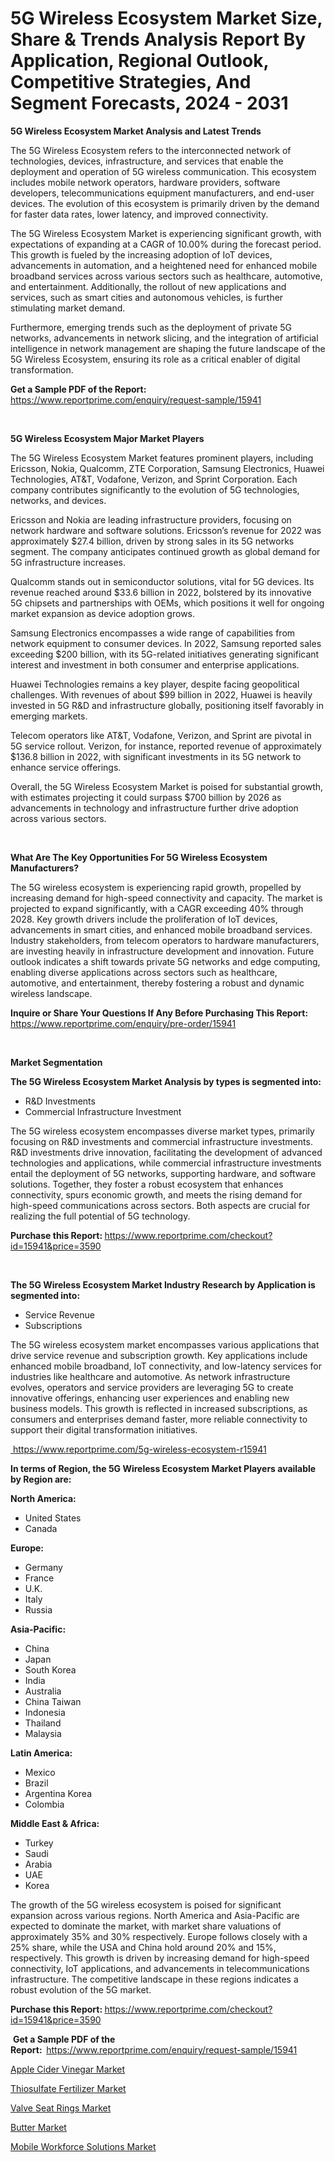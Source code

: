 <p><h1>5G Wireless Ecosystem Market Size, Share & Trends Analysis Report By Application, Regional Outlook, Competitive Strategies, And Segment Forecasts, 2024 - 2031</h1></p><p><strong>5G Wireless Ecosystem Market Analysis and Latest Trends</strong></p>
<p><p>The 5G Wireless Ecosystem refers to the interconnected network of technologies, devices, infrastructure, and services that enable the deployment and operation of 5G wireless communication. This ecosystem includes mobile network operators, hardware providers, software developers, telecommunications equipment manufacturers, and end-user devices. The evolution of this ecosystem is primarily driven by the demand for faster data rates, lower latency, and improved connectivity.</p><p>The 5G Wireless Ecosystem Market is experiencing significant growth, with expectations of expanding at a CAGR of 10.00% during the forecast period. This growth is fueled by the increasing adoption of IoT devices, advancements in automation, and a heightened need for enhanced mobile broadband services across various sectors such as healthcare, automotive, and entertainment. Additionally, the rollout of new applications and services, such as smart cities and autonomous vehicles, is further stimulating market demand. </p><p>Furthermore, emerging trends such as the deployment of private 5G networks, advancements in network slicing, and the integration of artificial intelligence in network management are shaping the future landscape of the 5G Wireless Ecosystem, ensuring its role as a critical enabler of digital transformation.</p></p>
<p><strong>Get a Sample PDF of the Report:&nbsp;</strong> <a href="https://www.reportprime.com/enquiry/request-sample/15941">https://www.reportprime.com/enquiry/request-sample/15941</a></p>
<p>&nbsp;</p>
<p><strong>5G Wireless Ecosystem Major Market Players</strong></p>
<p><p>The 5G Wireless Ecosystem Market features prominent players, including Ericsson, Nokia, Qualcomm, ZTE Corporation, Samsung Electronics, Huawei Technologies, AT&T, Vodafone, Verizon, and Sprint Corporation. Each company contributes significantly to the evolution of 5G technologies, networks, and devices.</p><p>Ericsson and Nokia are leading infrastructure providers, focusing on network hardware and software solutions. Ericsson’s revenue for 2022 was approximately $27.4 billion, driven by strong sales in its 5G networks segment. The company anticipates continued growth as global demand for 5G infrastructure increases.</p><p>Qualcomm stands out in semiconductor solutions, vital for 5G devices. Its revenue reached around $33.6 billion in 2022, bolstered by its innovative 5G chipsets and partnerships with OEMs, which positions it well for ongoing market expansion as device adoption grows.</p><p>Samsung Electronics encompasses a wide range of capabilities from network equipment to consumer devices. In 2022, Samsung reported sales exceeding $200 billion, with its 5G-related initiatives generating significant interest and investment in both consumer and enterprise applications.</p><p>Huawei Technologies remains a key player, despite facing geopolitical challenges. With revenues of about $99 billion in 2022, Huawei is heavily invested in 5G R&D and infrastructure globally, positioning itself favorably in emerging markets.</p><p>Telecom operators like AT&T, Vodafone, Verizon, and Sprint are pivotal in 5G service rollout. Verizon, for instance, reported revenue of approximately $136.8 billion in 2022, with significant investments in its 5G network to enhance service offerings.</p><p>Overall, the 5G Wireless Ecosystem Market is poised for substantial growth, with estimates projecting it could surpass $700 billion by 2026 as advancements in technology and infrastructure further drive adoption across various sectors.</p></p>
<p>&nbsp;</p>
<p><strong>What Are The Key Opportunities For 5G Wireless Ecosystem Manufacturers?</strong></p>
<p><p>The 5G wireless ecosystem is experiencing rapid growth, propelled by increasing demand for high-speed connectivity and capacity. The market is projected to expand significantly, with a CAGR exceeding 40% through 2028. Key growth drivers include the proliferation of IoT devices, advancements in smart cities, and enhanced mobile broadband services. Industry stakeholders, from telecom operators to hardware manufacturers, are investing heavily in infrastructure development and innovation. Future outlook indicates a shift towards private 5G networks and edge computing, enabling diverse applications across sectors such as healthcare, automotive, and entertainment, thereby fostering a robust and dynamic wireless landscape.</p></p>
<p><strong>Inquire or Share Your Questions If Any Before Purchasing This Report:</strong> <a href="https://www.reportprime.com/enquiry/pre-order/15941">https://www.reportprime.com/enquiry/pre-order/15941</a></p>
<p>&nbsp;</p>
<p><strong>Market Segmentation</strong></p>
<p><strong>The 5G Wireless Ecosystem Market Analysis by types is segmented into:</strong></p>
<p><ul><li>R&D Investments</li><li>Commercial Infrastructure Investment</li></ul></p>
<p><p>The 5G wireless ecosystem encompasses diverse market types, primarily focusing on R&D investments and commercial infrastructure investments. R&D investments drive innovation, facilitating the development of advanced technologies and applications, while commercial infrastructure investments entail the deployment of 5G networks, supporting hardware, and software solutions. Together, they foster a robust ecosystem that enhances connectivity, spurs economic growth, and meets the rising demand for high-speed communications across sectors. Both aspects are crucial for realizing the full potential of 5G technology.</p></p>
<p><strong>Purchase this Report:&nbsp;</strong><a href="https://www.reportprime.com/checkout?id=15941&price=3590">https://www.reportprime.com/checkout?id=15941&price=3590</a></p>
<p>&nbsp;</p>
<p><strong>The 5G Wireless Ecosystem Market Industry Research by Application is segmented into:</strong></p>
<p><ul><li>Service Revenue</li><li>Subscriptions</li></ul></p>
<p><p>The 5G wireless ecosystem market encompasses various applications that drive service revenue and subscription growth. Key applications include enhanced mobile broadband, IoT connectivity, and low-latency services for industries like healthcare and automotive. As network infrastructure evolves, operators and service providers are leveraging 5G to create innovative offerings, enhancing user experiences and enabling new business models. This growth is reflected in increased subscriptions, as consumers and enterprises demand faster, more reliable connectivity to support their digital transformation initiatives.</p></p>
<p><a href="https://www.reportprime.com/5g-wireless-ecosystem-r15941">&nbsp;https://www.reportprime.com/5g-wireless-ecosystem-r15941</a></p>
<p><strong>In terms of Region, the 5G Wireless Ecosystem Market Players available by Region are:</strong></p>
<p>
    <p> <strong> North America: </strong>
        <ul>
            <li>United States</li>
            <li>Canada</li>
        </ul>
        </p> 
    <p> <strong> Europe: </strong>
        <ul>
            <li>Germany</li>
            <li>France</li>
            <li>U.K.</li>
            <li>Italy</li>
            <li>Russia</li>
        </ul>
        </p> 
    <p> <strong> Asia-Pacific: </strong>
        <ul>
            <li>China</li>
            <li>Japan</li>
            <li>South Korea</li>
            <li>India</li>
            <li>Australia</li>
            <li>China Taiwan</li>
            <li>Indonesia</li>
            <li>Thailand</li>
            <li>Malaysia</li>
        </ul>
        </p> 
    <p> <strong> Latin America: </strong>
        <ul>
            <li>Mexico</li>
            <li>Brazil</li>
            <li>Argentina Korea</li>
            <li>Colombia</li>
        </ul>
        </p> 
    <p> <strong> Middle East & Africa: </strong>
        <ul>
            <li>Turkey</li>
            <li>Saudi</li>
            <li>Arabia</li>
            <li>UAE</li>
            <li>Korea</li>
        </ul>
    </p>
    </p>
<p><p>The growth of the 5G wireless ecosystem is poised for significant expansion across various regions. North America and Asia-Pacific are expected to dominate the market, with market share valuations of approximately 35% and 30% respectively. Europe follows closely with a 25% share, while the USA and China hold around 20% and 15%, respectively. This growth is driven by increasing demand for high-speed connectivity, IoT applications, and advancements in telecommunications infrastructure. The competitive landscape in these regions indicates a robust evolution of the 5G market.</p></p>
<p><strong>Purchase this Report: </strong><a href="https://www.reportprime.com/checkout?id=15941&price=3590">https://www.reportprime.com/checkout?id=15941&price=3590</a></p>
<p>&nbsp;<strong>Get a Sample PDF of the Report:&nbsp;&nbsp;</strong><a href="https://www.reportprime.com/enquiry/request-sample/15941">https://www.reportprime.com/enquiry/request-sample/15941</a></p>
<p><strong></strong></p>
<p><p><a href="https://www.linkedin.com/pulse/market-forecasting-change-global-apple-cider-vinegar-dynamics-ykcpe?trackingId=EhwdfYHKRPCSWz4e1zQUew%3D%3D">Apple Cider Vinegar Market</a></p><p><a href="https://medium.com/@bsjdj3773/the-market-for-thiosulfate-fertilizer-market-is-examined-in-this-report-along-with-the-factors-72c38ddca8d3">Thiosulfate Fertilizer Market</a></p><p><a href="https://issuu.com/reportprime-2/docs/valve-seat-rings-market-size-2030.p_04c44602e22d32">Valve Seat Rings Market</a></p><p><a href="https://www.linkedin.com/pulse/market-dynamics-future-trends-global-butter-sector-forecasted-4kipe?trackingId=qS%2F6sLuATS2iEKr8ZmU5vw%3D%3D">Butter Market</a></p><p><a href="https://github.com/FlorianWolf90/Market-Research-Report-List-1/blob/main/mobile-workforce-solutions-market.md">Mobile Workforce Solutions Market</a></p></p>